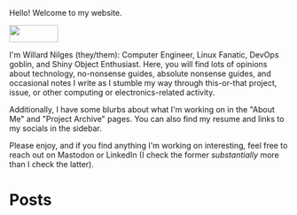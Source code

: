 Hello! Welcome to my website.

<!--chom-->
<div class="eightyEightByThirtyOne">
    <a href="https://nilges.me/"><img src="res/wilnil_takeone.gif" style="width:88px; height:31px;"></a>
</div>

I'm Willard Nilges (they/them): Computer Engineer, Linux Fanatic, DevOps goblin,
and Shiny Object Enthusiast. Here, you will find lots of opinions about technology,
no-nonsense guides, absolute nonsense guides, and occasional notes I write as I
stumble my way through this-or-that project, issue, or other computing or
electronics-related activity.

Additionally, I have some blurbs about what I'm working on in the "About Me" and
"Project Archive" pages. You can also find my resume and links to my socials in
the sidebar.

Please enjoy, and if you find anything I'm working on interesting, feel free to
reach out on Mastodon or LinkedIn (I check the former _substantially_ more than
I check the latter).

# Posts
